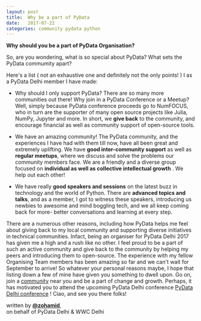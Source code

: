 ```yaml
---
layout: post
title:  Why be a part of PyData
date:   2017-07-22 
categories: community pydata python
---
```




**Why should you be a part of PyData Organisation?**

So, are you wondering, what is so special about PyData? What sets the PyData commumity apart?

Here's a list ( not an exhaustive one and definitely not the only points! ) I as a PyData Delhi member I have made:

* Why should I only support PyData? There are so many more communities out there! Why join in a PyData Conference or a Meetup? Well, simply because PyData conference proceeds go to NumFOCUS, who in turn are the supporter of many open source projects like Julia, NumPy, Jupyter and more. 
In short, we __give back__ to the community, and encourage financial as well as community support of open-source tools.

* We have an amazing community! The PyData community, and the experiences I have had with them till now, have all been great and extremely uplifting. We have __good inter-community support__ as well as __regular meetups__, where we discuss and solve the problems our community members face. We are a friendly and a diverse group focused on __individual as well as collective intellectual growth__ . We help out each other!

* We have really __good speakers and sessions__ on the latest buzz in technology and the world of Python. There are __advanced topics and talks__, and as a member, I got to witness these speakers, introducing us newbies to awesome and mind boggling tech, and we all keep coming back for more- better conversations and learning at every step.

There are a numerous other reasons, including how PyData helps me feel about giving back to my local community and supporting diverse initiatives in technical communities.
Infact, being an organiser for PyData Delhi 2017 has given me a high and a rush like no other. I feel proud to be a part of such an active community and give back to the community by helping my peers and introducing them to open-source. The experience with my fellow Organising Team members has been amazing so far and we can't wait for September to arrive!
So whatever your personal reasons maybe, I hope that listing down a few of mine have given you something to dwell upon. Go on, join a [community](https://www.meetup.com/pro/pydata/) near you and be a part of change and growth.
Perhaps, it has motivated you to attend the upcoming PyData Delhi conference [PyData Delhi conference](https://pydata.org/delhi2017/) ! Ciao, and see you there folks!

written by [**@zohamid**](https://github.com/zohamid),     
on behalf of PyData Delhi & WWC Delhi
